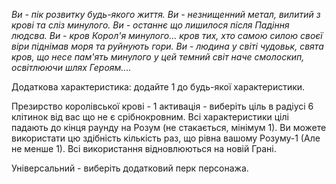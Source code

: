 *Ви - пік розвитку будь-якого життя. Ви - незнищенний метал, вилитий з крові та сліз минулого. Ви - останнє що лишилося після Падіння людсва. Ви - кров Корол'я минулого... кров тих, хто самою силою своєї віри піднімав моря та руйнують гори. Ви - людина у світі чудовьк, свята кров, що несе пам'ять минулого у цей темний світ наче смолоскип, освітлюючи шлях Героям....*

Додаткова характеристика: додайте 1 до будь-якої характеристики.

Презирство королівської крові - 1 активація - виберіть ціль в радіусі 6 клітинок від вас що не є срібнокровним. Всі характеристики цілі падають до кінця раунду на Розум (не стакається, мінімум 1). Ви можете використати цю здібність кількість раз, що рівна вашому Розуму-1 (Але не менше 1). Всі використання відновлюються на новій Грані.

Універсальний - виберіть додатковий перк персонажа.